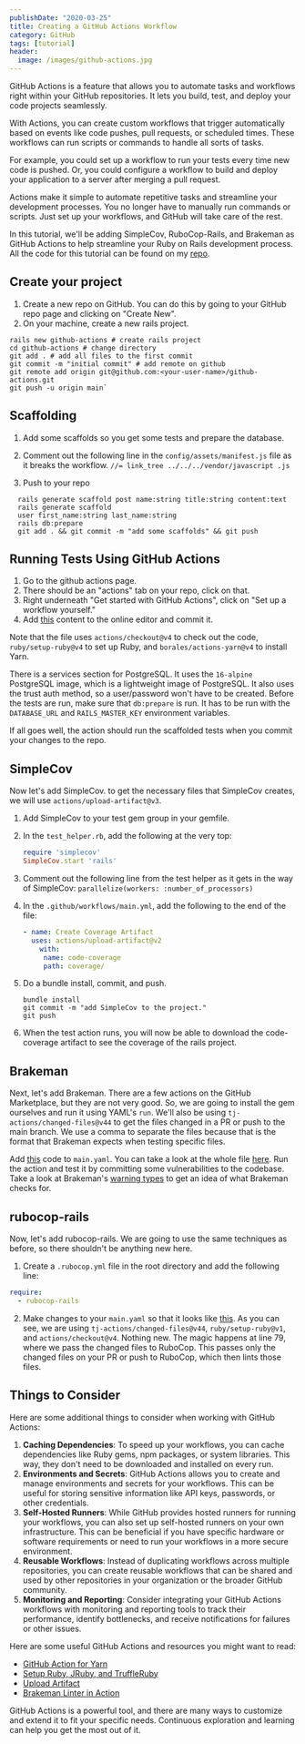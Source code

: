 ```yaml
---
publishDate: "2020-03-25"
title: Creating a GitHub Actions Workflow
category: GitHub
tags: [tutorial]
header:
  image: /images/github-actions.jpg
---
```


GitHub Actions is a feature that allows you to automate tasks and workflows right within your GitHub repositories. It lets you build, test, and deploy your code projects seamlessly.

With Actions, you can create custom workflows that trigger automatically based on events like code pushes, pull requests, or scheduled times. These workflows can run scripts or commands to handle all sorts of tasks.

For example, you could set up a workflow to run your tests every time new code is pushed. Or, you could configure a workflow to build and deploy your application to a server after merging a pull request.

Actions make it simple to automate repetitive tasks and streamline your development processes. You no longer have to manually run commands or scripts. Just set up your workflows, and GitHub will take care of the rest.

In this tutorial, we'll be adding SimpleCov, RuboCop-Rails, and Brakeman as GitHub Actions to help streamline your Ruby on Rails development process. All the code for this tutorial can be found on my [repo](https://github.com/tacit7/github-actions).

## Create your project

1. Create a new repo on GitHub. You can do this by going to your GitHub repo page and clicking on "Create New".
2. On your machine, create a new rails project.

```shell
rails new github-actions # create rails project
cd github-actions # change directory
git add . # add all files to the first commit
git commit -m "initial commit" # add remote on github
git remote add origin git@github.com:<your-user-name>/github-actions.git
git push -u origin main`
```
## Scaffolding

1. Add some scaffolds so you get some tests and prepare the database.
2. Comment out the following line in the `config/assets/manifest.js` file as it breaks the workflow.
  `//= link_tree ../../../vendor/javascript .js`

3. Push to your repo

```shell
  rails generate scaffold post name:string title:string content:text
  rails generate scaffold
  user first_name:string last_name:string
  rails db:prepare
  git add . && git commit -m "add some scaffolds" && git push

```

## Running Tests Using GitHub Actions

1. Go to the github actions page.
2. There should be an "actions" tab on your repo, click on that.
3. Right underneath "Get started with GitHub Actions", click on "Set up a workflow yourself."
4. Add [this](https://github.com/tacit7/github-actions/blob/c0305cbc9e26cf989d3e2121247871888c791765/.github/workflows/main.yml) content to the online editor and commit it.

Note that the file uses `actions/checkout@v4` to check out the code, `ruby/setup-ruby@v4` to set up Ruby, and `borales/actions-yarn@v4` to install Yarn.

There is a services section for PostgreSQL. It uses the `16-alpine` PostgreSQL image, which is a lightweight image of PostgreSQL. It also uses the trust auth method, so a user/password won't have to be created. Before the tests are run, make sure that `db:prepare` is run. It has to be run with the `DATABASE_URL` and `RAILS_MASTER_KEY` environment variables.

If all goes well, the action should run the scaffolded tests when you commit your changes to the repo.

## SimpleCov

Now let's add SimpleCov. to get the necessary files that SimpleCov creates, we will use `actions/upload-artifact@v3`.

1. Add SimpleCov to your test gem group in your gemfile.
2. In the `test_helper.rb`, add the following at the very top:
   ```ruby
   require 'simplecov'
   SimpleCov.start 'rails'
   ```
3. Comment out the following line from the test helper as it gets in the way of SimpleCov: `parallelize(workers: :number_of_processors)`

4. In the `.github/workflows/main.yml`, add the following to the end of the file:
   ```yaml
   - name: Create Coverage Artifact
     uses: actions/upload-artifact@v2
       with:
        name: code-coverage
        path: coverage/
   ```
5. Do a bundle install, commit, and push.

   ```shell
   bundle install
   git commit -m "add SimpleCov to the project."
   git push
   ```

6. When the test action runs, you will now be able to download the code-coverage artifact to see the coverage of the rails project.

## Brakeman

Next, let's add Brakeman. There are a few actions on the GitHub Marketplace, but they are not very good. So, we are going to install the gem ourselves and run it using YAML's `run`. We'll also be using `tj-actions/changed-files@v44` to get the files changed in a PR or push to the main branch. We use a comma to separate the files because that is the format that Brakeman expects when testing specific files.

Add [this](https://github.com/tacit7/github-actions/commit/79296868f67a68c4cfee919edcfe21ae75c14c72) code to `main.yaml`. You can take a look at the whole file [here](https://github.com/tacit7/github-actions/blob/79296868f67a68c4cfee919edcfe21ae75c14c72/.github/workflows/main.yml). Run the action and test it by committing some vulnerabilities to the codebase. Take a look at Brakeman's [warning types](https://brakemanscanner.org/docs/warning_types/) to get an idea of what Brakeman checks for.

## rubocop-rails

Now, let's add rubocop-rails. We are going to use the same techniques as before, so there shouldn't be anything new here.

1. Create a `.rubocop.yml` file in the root directory and add the following line:

```yaml
require:
  - rubocop-rails
```

2. Make changes to your `main.yaml` so that it looks like [this](https://github.com/tacit7/github-actions/commit/f821f7263511622fbf032d134fddc1e6e2be0559). As you can see, we are using `tj-actions/changed-files@v44`, `ruby/setup-ruby@v1`, and `actions/checkout@v4`. Nothing new. The magic happens at line 79, where we pass the changed files to RuboCop. This passes only the changed files on your PR or push to RuboCop, which then lints those files.

## Things to Consider

Here are some additional things to consider when working with GitHub Actions:

1. **Caching Dependencies**: To speed up your workflows, you can cache dependencies like Ruby gems, npm packages, or system libraries. This way, they don't need to be downloaded and installed on every run.
2. **Environments and Secrets**: GitHub Actions allows you to create and manage environments and secrets for your workflows. This can be useful for storing sensitive information like API keys, passwords, or other credentials.
3. **Self-Hosted Runners**: While GitHub provides hosted runners for running your workflows, you can also set up self-hosted runners on your own infrastructure. This can be beneficial if you have specific hardware or software requirements or need to run your workflows in a more secure environment.
4. **Reusable Workflows**: Instead of duplicating workflows across multiple repositories, you can create reusable workflows that can be shared and used by other repositories in your organization or the broader GitHub community.
5. **Monitoring and Reporting**: Consider integrating your GitHub Actions workflows with monitoring and reporting tools to track their performance, identify bottlenecks, and receive notifications for failures or other issues.

Here are some useful GitHub Actions and resources you might want to read:

- [GitHub Action for Yarn](https://github.com/marketplace/actions/github-action-for-yarn)
- [Setup Ruby, JRuby, and TruffleRuby](https://github.com/marketplace/actions/setup-ruby-jruby-and-truffleruby)
- [Upload Artifact](https://github.com/marketplace/actions/upload-artifact)
- [Brakeman Linter in Action](https://github.com/marketplace/actions/brakeman-linter-in-action)

GitHub Actions is a powerful tool, and there are many ways to customize and extend it to fit your specific needs. Continuous exploration and learning can help you get the most out of it.
